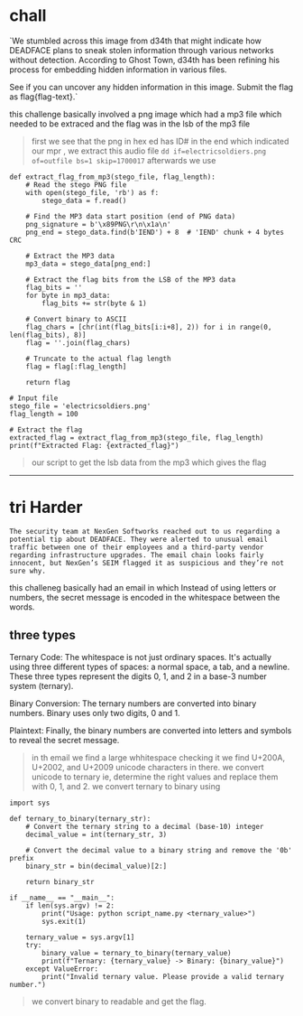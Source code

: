 # chall
`We stumbled across this image from d34th that might indicate how DEADFACE plans to sneak stolen information through various networks without detection. According to Ghost Town, d34th has been refining his process for embedding hidden information in various files.

See if you can uncover any hidden information in this image. Submit the flag as flag{flag-text}.`

this challenge basically involved a png image which had a mp3 file which needed to be extraced and the flag was in the lsb of the mp3 file

> first we see that the png in hex ed has ID# in the end which indicated our mpr , we extract this audio file
> `dd if=electricsoldiers.png of=outfile bs=1 skip=1700017`
> afterwards we use
```
def extract_flag_from_mp3(stego_file, flag_length):
    # Read the stego PNG file
    with open(stego_file, 'rb') as f:
        stego_data = f.read()

    # Find the MP3 data start position (end of PNG data)
    png_signature = b'\x89PNG\r\n\x1a\n'
    png_end = stego_data.find(b'IEND') + 8  # 'IEND' chunk + 4 bytes CRC

    # Extract the MP3 data
    mp3_data = stego_data[png_end:]

    # Extract the flag bits from the LSB of the MP3 data
    flag_bits = ''
    for byte in mp3_data:
        flag_bits += str(byte & 1)

    # Convert binary to ASCII
    flag_chars = [chr(int(flag_bits[i:i+8], 2)) for i in range(0, len(flag_bits), 8)]
    flag = ''.join(flag_chars)

    # Truncate to the actual flag length
    flag = flag[:flag_length]

    return flag

# Input file
stego_file = 'electricsoldiers.png'
flag_length = 100

# Extract the flag
extracted_flag = extract_flag_from_mp3(stego_file, flag_length)
print(f"Extracted Flag: {extracted_flag}")
```

> our script to get the lsb data from the mp3 which gives the flag


------------------------------------------

# tri Harder
`The security team at NexGen Softworks reached out to us regarding a potential tip about DEADFACE. They were alerted to unusual email traffic between one of their employees and a third-party vendor regarding infrastructure upgrades. The email chain looks fairly innocent, but NexGen’s SEIM flagged it as suspicious and they’re not sure why.`

this challeneg basically had an email in which Instead of using letters or numbers, the secret message is encoded in the whitespace between the words.

## three types
Ternary Code: The whitespace is not just ordinary spaces. It's actually using three different types of spaces: a normal space, a tab, and a newline. These three types represent the digits 0, 1, and 2 in a base-3 number system (ternary).

Binary Conversion: The ternary numbers are converted into binary numbers. Binary uses only two digits, 0 and 1.

Plaintext: Finally, the binary numbers are converted into letters and symbols to reveal the secret message.

> in th email we find a large whhitespace
> checking it we find U+200A, U+2002, and U+2009 unicode characters in there.
> we convert unicode to ternary ie, determine the right values and replace them with 0, 1, and 2.
> we convert ternary to binary using
```
import sys

def ternary_to_binary(ternary_str):
    # Convert the ternary string to a decimal (base-10) integer
    decimal_value = int(ternary_str, 3)

    # Convert the decimal value to a binary string and remove the '0b' prefix
    binary_str = bin(decimal_value)[2:]

    return binary_str

if __name__ == "__main__":
    if len(sys.argv) != 2:
        print("Usage: python script_name.py <ternary_value>")
        sys.exit(1)

    ternary_value = sys.argv[1]
    try:
        binary_value = ternary_to_binary(ternary_value)
        print(f"Ternary: {ternary_value} -> Binary: {binary_value}")
    except ValueError:
        print("Invalid ternary value. Please provide a valid ternary number.")
```

>we convert binary to readable and get the flag. 
